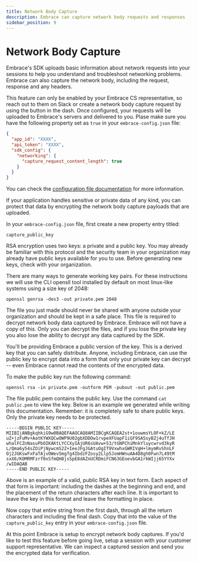 ```yaml
---
title: Network Body Capture
description: Embrace can capture network body requests and responses
sidebar_position: 9
---
```

# Network Body Capture

Embrace's SDK uploads basic information about network requests into your sessions to help you understand and troubleshoot networking problems. Embrace can also capture the network body, including the request, response and any headers. 

This feature can only be enabled by your Embrace CS representative, so reach out to them on Slack or create a network body capture request by using the button in the dash. Once configured, your requests will be uploaded to Embrace's servers and delivered to you. Plase make sure you have the following property set as `true` in your `embrace-config.json` file:

```json
{
  "app_id": "XXXX",
  "api_token": "XXXX",
  "sdk_config": {
    "networking": {
      "capture_request_content_length": true
    }
  }
}
```
You can check the [configuration file documentation](/android/features/configuration-file)  for more information.

If your application handles sensitive or private data of any kind, you can protect that data by encrypting the network body capture payloads that are uploaded. 

In your `embrace-config.json` file, first create a new property entry titled:

```
capture_public_key
```

RSA encryption uses two keys: a private and a public key. You may already be familiar with this protocol and the security team in your organization may already have public keys available for you to use. Before generating new keys, check with your organization.  

There are many ways to generate working key pairs. For these instructions we will use the CLI opensll tool installed by default on most linux-like systems using a size key of 2048:

```shell-session
openssl genrsa -des3 -out private.pem 2048
```

The file you just made should never be shared with anyone outside your organization and should be kept in a safe place. This file is required to decrypt network body data captured by Embrace. Embrace will not have a copy of this. Only you can decrypt the files, and if you lose the private key you also lose the ability to decrypt any data captured by the SDK.

You'll be providing Embrace a public version of the key. This is a derived key that you can safely distribute. Anyone, including Embrace, can use the public key to encrypt data into a form that only your private key can decrypt -- even Embrace cannot read the contents of the encrypted data.

To make the public key run the following command:

```shell-session
openssl rsa -in private.pem -outform PEM -pubout -out public.pem
```

The file public.pem contains the public key. Use the command `cat public.pem` to view the key. Below is an example we generated while writing this documentation. Remember: it is completely safe to share public keys. Only the private key needs to be protected.

```
-----BEGIN PUBLIC KEY-----
MIIBIjANBgkqhkiG9w0BAQEFAAOCAQ8AMIIBCgKCAQEA2st+1ouwmsYLOF+kZ/LE
uZ+jzFuMv+AatKYWXQCwOWP9U02gbXDDOw1rvpeXFUapF1iGF9SASsyBZj4uTfJH
whalFCZnNasuPbOIKAKtLYCCXyIAjUR6sUAvw+53/tGNPChiMnkYluycwrvd3kyR
L/Qma6y54sZOiPjNywcmS2Z+IeeJFgJGAtuOgIT9VxwhxGWRIVgH+lmymRvShnLF
Oj2JGKswFxFaTAjvOWev5mgfg4IbdzFZosy2Llp5JomHWnuAA4D8gh0Fwn7L49tM
sxX6/KOMRMFzrf0xSfmQH8jsSpE8dAZnUCRDmiFCN63GEoevbGA1rkWIjj65YYXv
/wIDAQAB
-----END PUBLIC KEY-----
```

Above is an example of a valid, public RSA key in text form. Each aspect of that form is important: including the dashes at the beginning and end, and the placement of the return characters after each line. It is important to leave the key in this format and leave the formatting in place.

Now copy that entire string from the first dash, through all the return characters and including the final dash. Copy that into the value of the `capture_public_key` entry in your `embrace-config.json` file.

At this point Embrace is setup to encrypt network body captures. If you'd like to test this feature before going live, setup a session with your customer support representative. We can inspect a captured session and send you the encrypted data for verification.
